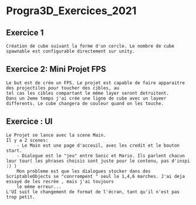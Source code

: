 # Progra3D_Exercices_2021

## Exercice 1
	Création de cube suivant la forme d'un cercle. Le nombre de cube spawnable est configurable directement sur unity.

## Exercice 2: Mini Projet FPS
	Le but est de crée un FPS. Le projet est capable de faire apparaitre des projectiles pour toucher des cibles, au 
	tel cas les cibles compartant le même layer seront detruitent.
	Dans un 2eme temps j'ai crée une ligne de cube avec un layeer differents. Le cube changera de couleur quand on les touche.

## Exercice : UI
	Le Projet se lance avec la scene Main.
	Il y a 2 scenes:
		- Le Main est une page d'acceuil, avec les credit et le bouton start.
		- Dialogue est le "jeu" entre Sonic et Mario. Ils parlent chacun leur tour( les phrases choisis sont juste pour le contenu, pas d'inspi :) )
		Mon probleme est que les dialogues stocker dans des ScriptableObjects se "conrrompent " seul le 1,4,6 marches. J'ai deja essayé de les recrée , mais j'ai toujours 
		le même erreur...
	L'UI suit le changement de format de l'écran, tant qu'il n'est pas trop petit.